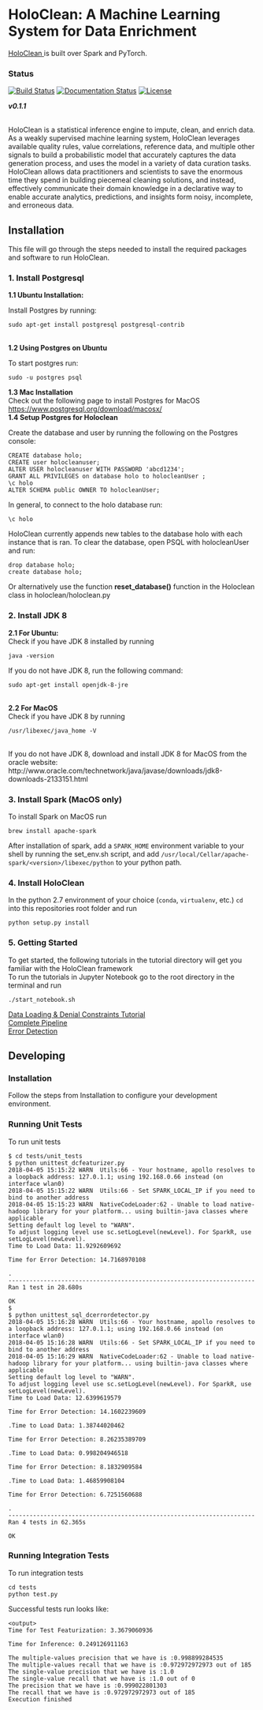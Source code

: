 # HoloClean: A Machine Learning System for Data Enrichment
<a href="http://www.holoclean.io"> HoloClean </a>  is built over Spark and PyTorch.

### Status

[![Build Status](https://travis-ci.org/HoloClean/HoloClean.svg?branch=test)](https://travis-ci.org/HoloClean/HoloClean)
[![Documentation Status](https://readthedocs.org/projects/holoclean/badge/?version=latest)](http://holoclean.readthedocs.io/en/latest/?badge=latest)
[![License](https://img.shields.io/badge/License-Apache%202.0-blue.svg)](https://opensource.org/licenses/Apache-2.0)

**_v0.1.1_**

<p>
<br>
HoloClean is a statistical inference engine to impute, clean, and enrich data. As a weakly supervised machine learning system, HoloClean leverages available quality rules, value correlations, reference data, and multiple other signals to build a probabilistic model that accurately captures the data generation process, and uses the model in a variety of data curation tasks. HoloClean allows data practitioners and scientists to save the enormous time they spend in building piecemeal cleaning solutions, and instead, effectively communicate their domain knowledge in a declarative way to enable accurate analytics, predictions, and insights form noisy, incomplete, and erroneous data.
</p>



## Installation

This file will go through the steps needed to install the required packages and software to run HoloClean.

### 1. Install Postgresql
<b> 1.1 Ubuntu Installation: </b>

Install Postgres by running:
```
sudo apt-get install postgresql postgresql-contrib
```
<br>
<b> 1.2 Using Postgres on Ubuntu </b>

To start postgres run:
```
sudo -u postgres psql
```
<b> 1.3 Mac Installation </b>
<br>
Check out the following page to install Postgres for MacOS
<br>
https://www.postgresql.org/download/macosx/
<br>
<b> 1.4 Setup Postgres for Holoclean </b>

Create the database and user by running the following on the Postgres console:
```
CREATE database holo;
CREATE user holocleanuser;
ALTER USER holocleanuser WITH PASSWORD 'abcd1234';
GRANT ALL PRIVILEGES on database holo to holocleanUser ;
\c holo
ALTER SCHEMA public OWNER TO holocleanUser;
```
In general, to connect to the holo database run:
```
\c holo
```
HoloClean currently appends new tables to the database holo with each instance that is ran.
To clear the database, open PSQL with holocleanUser and run:
```
drop database holo;
create database holo;
```

Or alternatively use the function <b>reset_database()</b> function in the Holoclean class in holoclean/holoclean.py




### 2. Install JDK 8
<b> 2.1 For Ubuntu: </b>
<br>
Check if you have JDK 8 installed by running
```
java -version
```
If you do not have JDK 8, run the following command: 
```
sudo apt-get install openjdk-8-jre
```
<br>
<b> 2.2 For MacOS </b>
<br>
Check if you have JDK 8 by running

	/usr/libexec/java_home -V

<br>
If you do not have JDK 8, download and install JDK 8 for MacOS from the oracle website: http://www.oracle.com/technetwork/java/javase/downloads/jdk8-downloads-2133151.html


### 3. Install  Spark (MacOS only)

To install Spark on MacOS run

```
brew install apache-spark
```

After installation of spark, add a `SPARK_HOME` environment variable to your shell by running the set_env.sh script, and add `/usr/local/Cellar/apache-spark/<version>/libexec/python` to 
your python path.


### 4. Install HoloClean

In the python 2.7 environment of your choice (`conda`, `virtualenv`, etc.) `cd` into this repositories root folder and run

`python setup.py install`

### 5. Getting Started

To get started, the following tutorials in the tutorial directory will get you familiar with the HoloClean framework
<br>
To run the tutorials in Jupyter Notebook go to the root directory in the terminal and run
```
./start_notebook.sh
```
[Data Loading & Denial Constraints Tutorial](tutorials/Tutorial_1.ipynb)
<br>
[Complete Pipeline](tutorials/Tutorial_2.ipynb)
<br>
[Error Detection](tutorials/Tutorial_3.ipynb)
<br>


## Developing

### Installation
Follow the steps from Installation to configure your development environment.

### Running Unit Tests
To run unit tests
```
$ cd tests/unit_tests
$ python unittest_dcfeaturizer.py 
2018-04-05 15:15:22 WARN  Utils:66 - Your hostname, apollo resolves to a loopback address: 127.0.1.1; using 192.168.0.66 instead (on interface wlan0)
2018-04-05 15:15:22 WARN  Utils:66 - Set SPARK_LOCAL_IP if you need to bind to another address
2018-04-05 15:15:23 WARN  NativeCodeLoader:62 - Unable to load native-hadoop library for your platform... using builtin-java classes where applicable
Setting default log level to "WARN".
To adjust logging level use sc.setLogLevel(newLevel). For SparkR, use setLogLevel(newLevel).
Time to Load Data: 11.9292609692

Time for Error Detection: 14.7168970108

.
----------------------------------------------------------------------
Ran 1 test in 28.680s

OK
$
$ python unittest_sql_dcerrordetector.py 
2018-04-05 15:16:28 WARN  Utils:66 - Your hostname, apollo resolves to a loopback address: 127.0.1.1; using 192.168.0.66 instead (on interface wlan0)
2018-04-05 15:16:28 WARN  Utils:66 - Set SPARK_LOCAL_IP if you need to bind to another address
2018-04-05 15:16:29 WARN  NativeCodeLoader:62 - Unable to load native-hadoop library for your platform... using builtin-java classes where applicable
Setting default log level to "WARN".
To adjust logging level use sc.setLogLevel(newLevel). For SparkR, use setLogLevel(newLevel).
Time to Load Data: 12.6399619579

Time for Error Detection: 14.1602239609

.Time to Load Data: 1.38744020462

Time for Error Detection: 8.26235389709

.Time to Load Data: 0.998204946518

Time for Error Detection: 8.1832909584

.Time to Load Data: 1.46859908104

Time for Error Detection: 6.7251560688

.
----------------------------------------------------------------------
Ran 4 tests in 62.365s

OK

```

### Running Integration Tests
To run integration tests
```
cd tests
python test.py
```
Successful tests run looks like:
```
<output>
Time for Test Featurization: 3.3679060936

Time for Inference: 0.249126911163

The multiple-values precision that we have is :0.998899284535
The multiple-values recall that we have is :0.972972972973 out of 185
The single-value precision that we have is :1.0
The single-value recall that we have is :1.0 out of 0
The precision that we have is :0.999022801303
The recall that we have is :0.972972972973 out of 185
Execution finished
```
